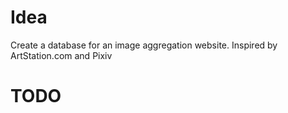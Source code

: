 # Idea

Create a database for an image aggregation website.
Inspired by ArtStation.com and Pixiv

# TODO